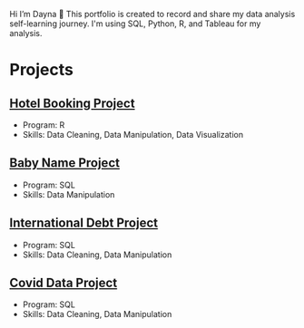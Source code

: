 Hi I’m Dayna 👋
 This portfolio is created to record and share my data analysis self-learning journey. 
I'm using SQL, Python, R, and Tableau for my analysis. 
 
# Projects 

## [Hotel Booking Project](https://github.com/dayna1213/hotel_booking_project)
- Program: R
- Skills: Data Cleaning, Data Manipulation, Data Visualization

## [Baby Name Project](https://github.com/dayna1213/BabynameProject)
- Program: SQL 
- Skills: Data Manipulation

## [International Debt Project](https://github.com/dayna1213/International-Debt-Project)
- Program: SQL 
- Skills: Data Cleaning, Data Manipulation

## [Covid Data Project](https://github.com/dayna1213/CovidDataProject)
- Program: SQL
- Skills: Data Cleaning, Data Manipulation

